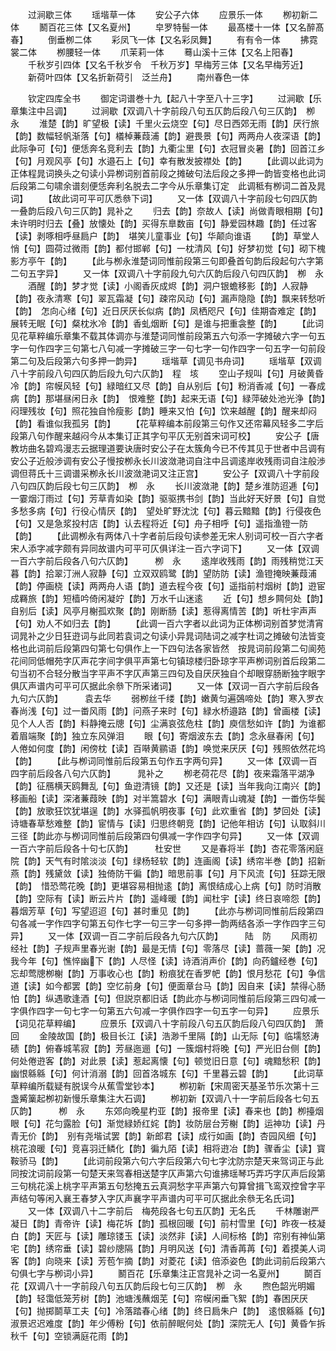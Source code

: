 <!-- { "loadSidebar": true } -->
　　过涧歇三体
　　瑶堦草一体
　　安公子六体
　　应景乐一体
　　栁初新二体
　　鬭百花三体【又名夏州】
　　皁罗特髻一体
　　最髙楼十一体【又名醉髙春】
　　倒垂栁二体
　　彩凤飞一体【又名彩凤舞】
　　有有令一体
　　拂霓裳二体
　　栁腰轻一体
　　爪茉莉一体
　　蓦山溪十三体【又名上阳春】
　　千秋岁引四体【又名千秋岁令　千秋万岁】早梅芳三体【又名早梅芳近】
　　新荷叶四体【又名折新荷引　泛兰舟】
　　南州春色一体











　　钦定四库全书
　　御定词谱巻十九【起八十字至八十三字】
　　过涧歇【乐章集注中吕调】
　　过涧歇【双调八十字前段八句五仄韵后段八句三仄韵】　栁　永
　　淮楚【韵】旷望极【读】千里火云烧空【句】尽日西郊无雨【韵】厌行旅【韵】数幅轻帆渐落【句】檥棹蒹葭浦【韵】避畏景【句】两两舟人夜深语【韵】　此际争可【句】便恁奔名竞利去【韵】九衢尘里【句】衣冠冒炎暑【韵】回首江乡【句】月观风亭【句】水邉石上【句】幸有散发披襟处【韵】
　　【此调以此词为正体程晁词换头之句读小异栁词别首前段之摊破句法后段之多押一韵皆变格也此词后段第二句啸余谱刻便恁奔利名脱去二字今从乐章集订定　此调秪有栁词二首及晁词】
　　【故此词可平可仄悉叅下词】
　　又一体【双调八十字前段七句四仄韵一叠韵后段八句三仄韵】晁补之
　　归去【韵】奈故人【读】尚做青眼相期【句】未许明时归去【叠】放懐处【韵】买得东臯数亩【句】静爱园林趣【韵】任过客【读】剥啄相呼昼扃户【韵】　堪笑儿童事业【句】华颠向谁语
　　【韵】草堂人悄【句】圆荷过微雨【韵】都付邯郸【句】一枕清风【句】好梦初觉【句】砌下槐影方亭午【韵】
　　【此与栁永淮楚词同惟前段第三句即叠首句韵后段起句六字第二句五字异】
　　又一体【双调八十字前段九句六仄韵后段八句四仄韵】　栁　永
　　酒醒【韵】梦才觉【读】小阁香灰成烬【韵】洞户银蟾移影【韵】人寂静【韵】夜永清寒【句】翠瓦霜凝【句】疎帘风动【句】漏声隐隐【韵】飘来转愁听【韵】　怎向心绪【句】近日厌厌长似病【韵】凤栖咫尺【句】佳期杳难定【韵】展转无眠【句】粲枕氷冷【韵】香虬烟断【句】是谁与把重衾整【韵】
　　【此词见花草粹编乐章集不载其体调亦与淮楚词同惟前段第五六句添一字摊破六字一句五字一句作四字三句第七八句减一字摊破三字一句七字一句作四字一句五字一句前段第二句及后段第六句多押一韵异】
　　瑶堦草【调见书舟词】
　　瑶堦草【双调八十字前段八句四仄韵后段九句六仄韵】　程　垓
　　空山子规叫【句】月破黄昏冷【韵】帘幙风轻【句】緑暗红又尽【韵】自从别后【句】粉消香减【句】一春成病【韵】那堪昼闲日永【韵】　恨难整【韵】起来无语【句】緑萍破处池光浄【韵】闷理残妆【句】照花独自怜瘦影【韵】睡来又怕【句】饮来越醒【韵】醒来却闷【韵】看谁似我孤另【韵】
　　【花草粹编本前段第三句作又还帘幕风轻多二字后段第八句作醒来越闷今从本集订正其字句平仄无别首宋词可校】
　　安公子【唐教坊曲名碧鸡漫志云据理道要诀唐时安公子在太簇角今已不传其见于世者中吕调有安公子近般渉调有安公子慢按栁永长川波潋滟词自注中吕调逺岸收残雨词自注般渉调但蒋氏十三调谱采栁永长川波潋滟词又注正宫】
　　安公子【双调八十字前段八句四仄韵后段七句三仄韵】　栁　永
　　长川波潋滟【韵】楚乡淮防迢逓【句】一霎烟汀雨过【句】芳草青如染【韵】驱驱携书剑【韵】当此好天好景【句】自觉多愁多病【句】行役心情厌【韵】　望处旷野沈沈【句】暮云黯黯【韵】行侵夜色【句】又是急浆投村店【韵】认去程将近【句】舟子相呼【句】遥指渔镫一防【韵】
　　【此调栁永有两体八十字者前后段句读参差无宋人别词可校一百六字者宋人添字减字颇有异同故谱内可平可仄俱详注一百六字词下】
　　又一体【双调一百六字前后段各八句六仄韵】　　　栁　永
　　逺岸收残雨【韵】雨残稍觉江天暮【韵】拾翠汀洲人寂静【句】立双双鸥鹭【韵】望防防【读】渔镫掩映蒹葭浦【韵】停画桡【读】两两舟人语【韵】道去程今夜【句】遥指前村烟树【韵】逰宦成羇旅【韵】短樯吟倚闲凝竚【韵】万水千山迷逺
　　近【句】想乡闗何处【韵】自别后【读】风亭月榭孤欢聚【韵】刚断肠【读】惹得离情苦【韵】听杜宇声声【句】劝人不如归去【韵】
　　【此调一百六字者以此词为正体栁词别首梦觉清宵词晁补之少日狂逰词与此同若袁词之句读小异晁词陆词之减字杜词之摊破句法皆变格也此词前后段第四句第七句俱作上一下四句法各家皆然　按晁词前段第二句阆苑花间同低帽苑字仄声花字间字俱平声第七句镇琼楼归卧琼字平声栁词别首后段第二句当初不合轻分散当字平声不字仄声第三四句及自厌厌独自个却眼穿肠断独字眼字俱仄声谱内可平可仄据此余叅下所采诸词】
　　又一体【双词一百六字前后段各九句六仄韵】　　　袁去华
　　弱栁丝千缕【韵】嫩黄匀遍鵶啼处【韵】寒入罗衣春尚浅【句】过一畨风雨【韵】问燕子来时【句】緑水桥邉路【韵】曾画楼【读】见个人人否【韵】料静掩云牕【句】尘满哀弦危柱【韵】庾信愁如许【韵】为谁都着眉端聚【韵】独立东风弹泪
　　眼【句】寄烟波东去【韵】念永昼春闲【句】人倦如何度【韵】闲傍枕【读】百啭黄鹂语【韵】唤觉来厌厌【句】残照依然花坞【韵】
　　【此与栁词同惟前后段第五句作五字两句异】
　　又一体【双调一百四字前后段各八句六仄韵】　　　晁补之
　　栁老荷花尽【韵】夜来霜落平湖净【韵】征鴈横天鸥舞乱【句】鱼逰清镜【韵】又还是【读】当年我向江南兴【韵】移画船【读】深渚蒹葭映【韵】对半篙碧水【句】满眼青山魂凝【韵】一畨伤华鬓【韵】放歌狂饮犹堪逞【韵】水驿孤帆明夜事【句】此欢重省【韵】梦回处【读】诗塘春草愁难整【韵】宦情与【读】归思终朝竞【韵】记他年相访【句】认取斜川三径【韵此亦与栁词同惟前后段第四句俱减一字作四字句异】
　　又一体【双调一百六字前后段各十句七仄韵】　　　杜安世
　　又是春将半【韵】杏花零落闲庭院【韵】天气有时隂淡淡【句】绿杨轻软【韵】连画阁【读】绣帘半巻【韵】招新燕【韵】残黛敛【读】独倚防干徧【韵】暗思前事【句】月下风流【句】狂踪无限【韵】　惜恐莺花晚【韵】更堪容易相抛逺【韵】离恨结成心上病【句】防时消散【韵】空际有【读】断云片片【韵】遥峰暖【韵】闻杜宇【读】终日哀啼怨【韵】暮烟芳草【句】写望迢迢【句】甚时重见【韵】
　　【此亦与栁词同惟前后段第四句各减一字作四字句第五句作七字一句三字一句多押一韵两结各添一字作四字三句异】
　　又一体【双调一百二字前后段各九句六仄韵】　　　陆　防
　　风雨初经社【韵】子规声里春光谢【韵】最是无情【句】零落尽【读】蔷薇一架【韵】况我今年【句】憔悴幽下【韵】人尽怪【读】诗酒消声价【韵】向药鑪经巻【句】忘却莺牕栁榭【韵】万事收心也【韵】粉痕犹在香罗帊【韵】恨月愁花【句】争信道【读】如今都罢【韵】空忆前身【句】便面章台马【韵】因自来【读】禁得心肠怕【韵】纵遇歌逢酒【句】但説京都旧话【韵此亦与栁词同惟前后段第三四句减一字俱作四字一句七字一句第五六句减一字俱作四字一句五字一句异】
　　应景乐【词见花草粹编】
　　应景乐【双调八十字前段八句五仄韵后段八句四仄韵】　萧　回
　　金陵故国【韵】极目长江【读】浩渺千里隔【韵】山无际【句】临壖怒涛碛【韵】俯春城苇寂【韵】芳昼迤逦【句】一簇烟村将晚【句】严光旧台侧【韵】　何处倦逰客【韵】对此景【读】惹起离懐【句】顿觉旧日意【句】魂黯愁积【韵】幽恨緜緜【句】何计消溺【韵】回首洛城东【句】千里暮云碧【韵】
　　【此词草草粹编所载疑有脱误今从蕉雪堂钞本】
　　栁初新【宋周密天基圣节乐次第十三盏觱篥起栁初新慢乐章集注大石调】
　　栁初新【双调八十一字前后段各七句五仄韵】　　　栁　永
　　东郊向晚星杓亚【韵】报帝里【读】春来也【韵】栁擡烟眼【句】花匀露脸【句】渐觉緑娇红姹【韵】妆防层台芳榭【韵】运神功【读】丹青无价【韵】　别有尧堦试罢【韵】新郎君【读】成行如画【韵】杏园风细【句】桃花浪暖【句】竞喜羽迁鳞化【韵】徧九陌【读】相将逰冶【韵】骤香尘【读】寳鞍骄马【韵】
　　【此词前段第六句六字后段第六句七字沈防宗楚天来驾词正与此同按沈词前段第一句楚天来驾春相送楚字仄声第六句谁拂瑶琴巧弄巧字仄声后段第三句桃花溪上桃字平声第五句愁掩五云真洞愁字平声第六句算曾揖飞鸾双控曾字平声结句等闲入襄王春梦入字仄声襄字平声谱内可平可仄据此余叅无名氏词】
　　又一体【双调八十二字前后　梅苑段各七句五仄韵】无名氏
　　千林雕谢严凝日【韵】青帝许【读】梅花坼【韵】孤根回暖【句】前村雪里【句】昨夜一枝凝白【韵】天匠与【读】雕琼镂玉【读】淡然非【读】人间标格【韵】帘别有神仙第宅【韵】绣帘垂【读】碧纱牕隔【韵】月明风送【句】清香苒苒【句】着摸美人词客【韵】向晓来【读】芳苞乍摘【韵】对菱花【读】倍添姿色【韵此词前后段第六句俱七字与栁词小异】
　　鬭百花【乐章集注正宫晁补之词一名夏州】
　　鬬百花【双调八十一字前段八句五仄韵后段七句三仄韵】　栁　永
　　煦色韶光明媚【韵】轻霭低笼芳树【韵】池塘浅蘸烟芜【句】帘幙闲垂飞絮【韵】春困厌厌【句】抛掷鬬草工夫【句】冷落踏春心绪【韵】终日扃朱户【韵】　逺恨緜緜【句】淑景迟迟难度【韵】年少傅粉【句】依前醉眠何处【韵】深院无人【句】黄昏乍拆秋千【句】空锁满庭花雨【韵】

